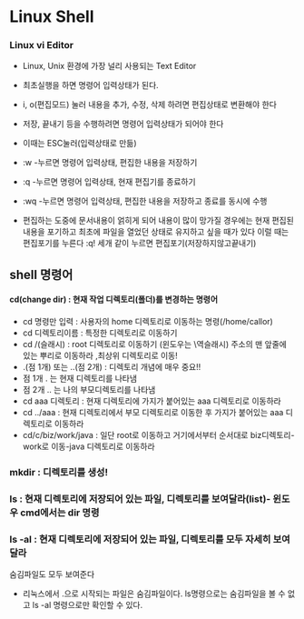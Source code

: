 # Linux Shell

### Linux vi Editor
* Linux, Unix 환경에 가장 널리 사용되는 Text Editor
* 최초실행을 하면 명령어 입력상태가 된다.
* i, o(편집모드) 눌러 내용을 추가, 수정, 삭제 하려면 편집상태로 변환해야 한다
* 저장, 끝내기 등을 수행하려면 명령어 입력상태가 되어야 한다
* 이때는 ESC눌러(입력상태로 만듦) 

* :w -누르면 명령어 입력상태, 편집한 내용을 저장하기
* :q -누르면 명령어 입력상태, 현재 편집기를 종료하기
* :wq -누르면 명령어 입력상태, 편집한 내용을 저장하고 종료를 동시에 수행
* 편집하는 도중에 문서내용이 얽히게 되어 내용이 많이 망가질 경우에는 현재
편집된 내용을 포기하고 최초에 파일을 열었던 상태로 유지하고 싶을 때가 있다
이럴 때는 편집포기를 누른다 :q! 세개 같이 누르면 편집포기(저장하지않고끝내기)

## shell 명령어
#### cd(change dir) : 현재 작업 디렉토리(폴더)를 변경하는 명령어
* cd 명령만 입력 : 사용자의 home 디렉토리로 이동하는 명령(/home/callor)
* cd 디렉토리이름 : 특정한 디렉토리로 이동하기
* cd /(슬래시) : root 디렉토리로 이동하기 (윈도우는 \역슬래시) 주소의 맨 앞줄에 있는 뿌리로 이동하라 ,최상위 디렉토리로 이동!
* .(점 1개) 또는 ..(점 2개) : 디렉토리 개념에 매우 중요!!
* 점 1개 . 는 현재 디렉토리를 나타냄
* 점 2개 .. 는 나의 부모디렉토리를 나타냄
* cd aaa 디렉토리 : 현재 디렉토리에 가지가 붙어있는 aaa 디렉토리로 이동하라
* cd ../aaa : 현재 디렉토리에서 부모 디렉토리로 이동한 후 가지가 붙어있는
aaa 디렉토리로 이동하라
* cd/c/biz/work/java : 일단 root로 이동하고 거기에서부터 순서대로 biz디렉토리-
			work로 이동-java 디렉토리로 이동하라

### mkdir : 디렉토리를 생성!
### ls : 현재 디렉토리에 저장되어 있는 파일, 디렉토리를 보여달라(list)- 윈도우  cmd에서는 dir 명령
### ls -al : 현재 디렉토리에 저장되어 있는 파일, 디렉토리를 모두 자세히 보여달라
숨김파일도 모두 보여준다
* 리눅스에서 .으로 시작되는 파일은 숨김파일이다. ls명령으로는 숨김파일을 볼 수 없고 ls -al 명령으로만 확인할 수 있다.



